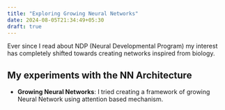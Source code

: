 ```yaml
---
title: "Exploring Growing Neural Networks"
date: 2024-08-05T21:34:49+05:30
draft: true
---
```


Ever since I read about NDP (Neural Developmental Program) my interest has completely shifted towards creating networks inspired from biology. 

## My experiments with the NN Architecture
- **Growing Neural Networks**: I tried creating a framework of growing Neural Network using attention based mechanism. 